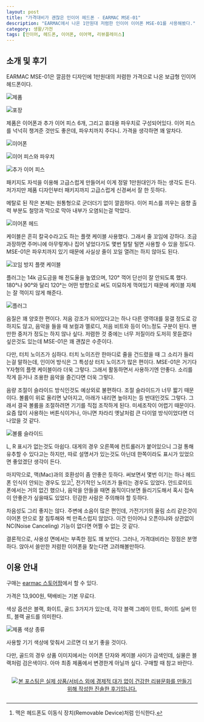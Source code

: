 ```yaml
---
layout: post
title: "가격대비가 괜찮은 인이어 헤드폰 - EARMAC MSE-01"
description: "EARMAC에서 나온 1만원대 저렴한 인이어 이어폰 MSE-01를 사용해봤다."
category: 생활/가전
tags: [인이어, 헤드폰, 이어폰, 이어맥, 리뷰플레이스]
---
```


## 소개 및 후기

EARMAC MSE-01은 깔끔한 디자인에
1만원대의 저렴한 가격으로 나온 보급형 인이어 헤드폰이다.

![제품](https://lh3.googleusercontent.com/GZWKHgUXvqemX43ZbyixKHLPjct2nJP4-41sviK-XkTGuKPWlVIS6kpC8sPhrKbYlTAOR8k-H9wXKw=s560)

![포장](https://lh3.googleusercontent.com/pVKSrQjkDuEVVP2jYUGHsgL4T70B6H-ZH_dXZ0UFXf3dlXF6dFENADkMy0ZE_od4EEBf-0dH8cIkvw=s560)

제품은 이어폰과 추가 이어 피스 6개, 그리고 휴대용 파우치로 구성되어있다.
이어 피스를 넉넉히 챙겨준 것만도 좋은데, 파우치까지 주다니.
가격을 생각하면 꽤 알차다.

![이어폰](https://lh3.googleusercontent.com/Rd8AcveIVATG5FYmV0CEMntcUgmfdeaHwu0UsAW9dUZH94-rqJVxi1C6Ii9X5vtlvG9acKkCKMlpQg=s560)

![이어 피스와 파우치](https://lh3.googleusercontent.com/lgfffSOS7DMKBKMkd_eK8CG8Ta-OEVwKayLLgPtZC3d21Cj5Sjg9jPfMuiLS52gbnu4pbLn88a2C2w=s560)

![추가 이어 피스](https://lh3.googleusercontent.com/YrR01W0o9GxRVbf1pAdto1hyhUBeT9hA_y6EgK7ZgO0FXucn3oIje8upF2mjjPgsfFTsgZ-FKjrI4Q=s560)

패키지도 자석을 이용해 고급스럽게 만들어서 이게 정말 1만원대인가 하는 생각도 든다.
저가지만 제품 디자인부터 패키지까지
고급스럽게 신경써서 잘 한 듯하다.

메탈로 된 작은 본체는 원통형으로 군더더기 없이 깔끔하다.
이어 피스를 끼우는 음향 출력 부분도 철망과 막으로 막아 내부가 오염되는걸 막았다.

![이어폰 헤드](https://lh3.googleusercontent.com/EZ9bQBf395ig78Fegb_WS0Dn1HmGs6MxLPo2hmibh6REOW4DPHvviU696zQGOaLcn5i2KF7Dy_MoEw=s560)

케이블은 흔히 칼국수라고도 하는 플랫 케이블 사용했다.
그래서 줄 꼬임에 강하다.
조금 과장하면 주머니에 아무렇게나 집어 넣었다가도 몇번 탈탈 털면 사용할 수 있을 정도다.
MSE-01은 파우치까지 있기 때문에 사실상 줄이 꼬일 열려는 하지 않아도 된다.

![꼬임 방지 플랫 케이블](https://lh3.googleusercontent.com/Umi25RHBz06oQg0ZMxtWMLLZQ9Q2a8ZpEoNt5-AVHmyakM1jGAmkMebgXBh2k94uTz-X9ZNLLQYGtQ=s560)

플러그는 14k 금도금을 해 전도율을 높였으며,
120° 꺽어 단선이 잘 안되도록 했다.
180°나 90°와 달리 120°는 어떤 방향으로 써도 미묘하게 꺽여있기 때문에
케이블 자체는 잘 꺽이지 않게 해준다.

![플러그](https://lh3.googleusercontent.com/ad3wK8AoIyEt4Xu4zpA3x585V4B1NXblBlo5NOGyQqVkqcPrJSpRB4XC8vhDTEea2-dO1fZwld27-A=s560)

음질은 꽤 양호한 편이다.
저음 강조가 되어있다고는 하나 다른 영역대를 뭉갤 정도로 강하지도 않고,
음악을 들을 때 보컬과 멜로디, 저음 비트와 등이 어느정도 구분이 된다.
왠만한 중저가 정도는 하지 않나 싶다.
저렴한 것 중에는 너무 저질이라 도저히 못듣겠다 싶은것도 있는데
MSE-01은 꽤 괜찮은 수준이다.

다만, 터치 노이즈가 심하다.
터치 노이즈란 한마디로 줄을 건드렸을 때 그 소리가 들리는걸 말하는데,
인이어 방식은 그 특성상 터치 노이즈가 많은 편이다.
MSE-01은 거기다 Y자형의 플랫 케이블이라 더욱 그렇다.
그래서 활동하면서 사용하기엔 안좋다.
소리를 작게 듣거나 조용한 음악을 즐긴다면 더욱 그렇다.

음량 조절이 슬라이드 방식인것도 예상외로 불편하다.
조절 슬라이드가 너무 짧기 때문이다.
볼륨이 위로 올리면 낮아지고, 아래가 내리면 높아지는 등 반대인것도 그렇다.
그래서 결국 볼륨을 조절하려면 기기를 직접 조작하게 된다.
미세조작이 어렵기 때문이다.
요즘 많이 사용하는 버튼식이거나,
아니면 차라리 옛날처럼 큰 다이얼 방식이었다면 더 나았을 것 같다.

![볼륨 슬라이드](https://lh3.googleusercontent.com/XClVYH1NrBpu1MGkbPRazOGqdRo1lfe2tGUV17jZmIrvf77ltSphOQz4g7WtTlDQzK3dt7iY7YMfYg=s560)

L, R 표시가 없는것도 아쉽다.
대게의 경우 오른쪽에 컨트롤러가 붙어있으니
그걸 통해 유추할 수 있다고는 하지만,
따로 설명서가 있는것도 아닌데
한쪽이라도 표시가 있었으면 좋았겠단 생각이 든다.

마지막으로, 맥(Mac)과의 호환성이 좀 안좋은 듯하다.
써보면서 몇번 이기는 하나 헤드폰 인식이 안되는 경우도 있고[^1],
전기적인 노이즈가 들리는 경우도 있었다.
안드로이드 폰에서는 거의 없긴 했으나,
음악을 안들을 때면 움직이다보면 들리기도해서
혹시 접속이 안좋은가 싶을때도 있었다.
민감한 사람은 주의해야 할 듯하다.

[^1]: 맥은 헤드폰도 이동식 장치(Removable Device)처럼 인식한다.

차음성도 그리 좋지는 않다.
주변에 소음이 많은 편인데,
가전기기의 울림 소리 같은것이 이어폰 안으로 잘 침투해와 썩 만족스럽지 않았다.
이건 인이어냐 오픈이냐와 상관없이 NC(Noise Canceling) 기능이 없다면 어쩔 수 없는 것 같다.

결론적으로,
사용성 면에서는 부족한 점도 꽤 보인다.
그러나, 가격대비라는 장점은 분명하다.
앉아서 쓸만한 저렴한 이어폰을 찾는다면 고려해볼만하다.



## 이용 안내

구매는 [earmac 스토어팜](http://storefarm.naver.com/earmac/products/602686656)에서 할 수 있다.

가격은 13,900원, 택배비는 기본 무료다.

색상 옵션은 블랙, 화이트, 골드 3가지가 있는데,
각각 블랙 그레이 민트, 화이트 실버 민트, 블랙 골드를 의미한다.

![제품 색상 종류](https://lh3.googleusercontent.com/-zkJcCaTTZqM/WilSrAJrEyI/AAAAAAAAb2I/ho7eYk3wBtQOGKeNBKI93rHaTkIkaVZtQCE0YBhgL/s640/earmac-mse-01-in-ear-headphones-color.jpg)

사용할 기기 색상에 맞춰서 고르면 더 보기 좋을 것이다.

다만, 골드의 경우 상품 이미지에서는 이어폰 단자와 케이블 사이가 금색인데,
실물은 블랙처럼 검은색이다.
아마 최종 제품에서 변경한게 아닐까 싶다.
구매할 때 참고 바란다.



<div style="text-align: center; padding: 1em;"><a href="http://reviewplace.co.kr/detail.php?number=10834" target="_blank"><img src="http://reviewplace.co.kr/blog_traffic.php?key=MTA4MzR8cmV6bm9h" border="0" alt="본 포스팅은 실제 상품/서비스 외에 경제적 대가 없이 건강한 리뷰문화를 만들기 위해 작성한 진솔한 후기입니다."></a></div>
